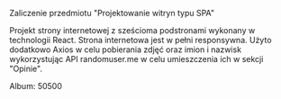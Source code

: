 Zaliczenie przedmiotu "Projektowanie witryn typu SPA"

Projekt strony internetowej z sześcioma podstronami wykonany w technologii React. Strona internetowa jest w pełni responsywna. Użyto dodatkowo Axios w celu pobierania zdjęć oraz imion i nazwisk wykorzystując API randomuser.me  w celu umieszczenia ich w sekcji "Opinie". 


Album: 50500
